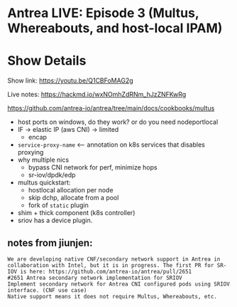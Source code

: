 # Antrea LIVE: Episode 3 (Multus, Whereabouts, and host-local IPAM)

# Show Details

Show link: https://youtu.be/Q1CBFoMAG2g

Live notes: https://hackmd.io/wxNOmhZdRNm_hJzZNFKwRg 

https://github.com/antrea-io/antrea/tree/main/docs/cookbooks/multus


- host ports on windows, do they work? or do you need nodeportlocal
- IF -> elastic IP (aws CNI) -> limited
    - encap 
- `service-proxy-name` <-- annotation on k8s services that disables proxying
- why multiple nics
    - bypass CNI network for perf, minimize hops
    - sr-iov/dpdk/edp
- multus quickstart: 
  - hostlocal allocation per node
  - skip dchp, allocate from a pool
  - fork of `static` plugin
- shim + thick component (k8s controller)
- sriov has a device plugin.

## notes from jiunjen:
```
We are developing native CNF/secondary network support in Antrea in collaboration with Intel, but it is in progress. The first PR for SR-IOV is here: https://github.com/antrea-io/antrea/pull/2651
#2651 Antrea secondary network implementation for SRIOV
Implement secondary network for Antrea CNI configured pods using SRIOV interface. (CNF use case)
Native support means it does not require Multus, Whereabouts, etc.
```
